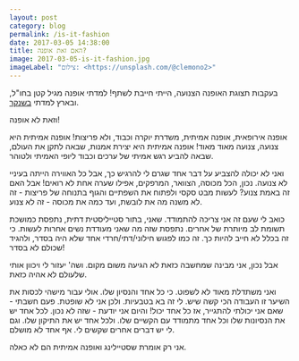 ```yaml
---
layout: post
category: blog
permalink: /is-it-fashion
date: 2017-03-05 14:38:00
title: האם זאת אופנה?
image: 2017-03-05-is-it-fashion.jpg
imageLabel: "צילום: <https://unsplash.com/@clemono2>"
---
```


בעקבות תצוגת האופנה הצנועה, הייתי חייבת לשתף!
למדתי אופנה מגיל קטן בחו"ל, ובארץ למדתי [בשנקר](http://www.shenkar.ac.il/he).

וזאת לא אופנה!

אופנה אירופאית, אופנה אמיתית, משדרת יוקרה וכבוד, ולא פריצות!
אופנה אמיתית היא צנועה, צנועה מאוד מאוד!
אופנה אמיתית היא יצירת אמנות, שבאה לתקן את העולם, שבאה להביע רגש אמיתי של ערכים וכבוד ליופי האמיתי ולטוהר.

ואני לא יכולה להצביע על דבר אחד שגרם לי להרגיש כך, אבל כל האווירה הייתה בעיניי לא צנועה. נכון, הכל מכוסה, הצוואר, המרפקים, אפילו שערה אחת לא רואים! אבל האם זה באמת צנוע? לעשות מבט סקסי ולפתוח את השפתיים והגוף בתנוחה של פריצות - זה לא משנה מה את לובשת, ועד כמה את מכוסה - זה לא צנוע.

כואב לי שעם זה אני צריכה להתמודד. שאני, בתור סטייליסטית דתית, נתפסת כמושכת תשומת לב מיותרת של אחרים. נתפסת שזה מה שאני מעודדת נשים אחרות לעשות. כי זה בכלל לא חייב להיות כך.
זה כמו לפגוש חילוני/דתי/חרדי אחד שלא היה בסדר, ולהגיד שכולם לא בסדר!

אבל נכון, אני מבינה שמחשבה כזאת לא הגיעה משום מקום.
ושה' יעזור לי ויכוון אותי שלעולם לא אהיה כזאת.

ואני משתדלת מאוד לא לשפוט. כי כל אחד והנסיון שלו.
אולי עבור מישהי לכסות את השיער זו העבודה הכי קשה שיש. לי זה בא בטבעיות. ולכן אני לא שופטת.
פעם חשבתי - שאם אני יכולתי להתגייר, אז כל אחד יכול! והיום אני יודעת - שזה לא נכון. לכל אחד יש את הנסיונות שלו וכל אחד מתמודד עם הקשיים שלו. ולכל אחד יש את התיקון שלו. וגם לי יש דברים אחרים שקשים לי. אף אחד לא מושלם.

אני רק אומרת שסטיילינג ואופנה אמיתית הם לא כאלה.
